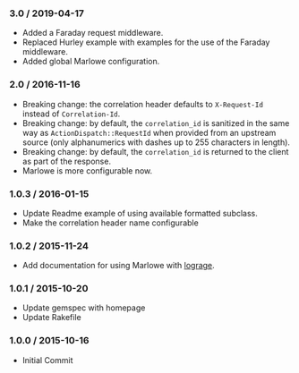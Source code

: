 ### 3.0 / 2019-04-17

*   Added a Faraday request middleware.
*   Replaced Hurley example with examples for the use of the Faraday
    middleware.
*   Added global Marlowe configuration.

### 2.0 / 2016-11-16

*   Breaking change: the correlation header defaults to `X-Request-Id` instead
    of `Correlation-Id`.
*   Breaking change: by default, the `correlation_id` is sanitized in the same
    way as `ActionDispatch::RequestId` when provided from an upstream
    source (only alphanumerics with dashes up to 255 characters in
    length).
*   Breaking change: by default, the `correlation_id` is returned to the client
    as part of the response.
*   Marlowe is more configurable now.

### 1.0.3 / 2016-01-15

*   Update Readme example of using available formatted subclass.
*   Make the correlation header name configurable

### 1.0.2 / 2015-11-24

*   Add documentation for using Marlowe with [lograge][].

### 1.0.1 / 2015-10-20

*   Update gemspec with homepage
*   Update Rakefile

### 1.0.0 / 2015-10-16

*   Initial Commit

[lograge]: https://github.com/roidrage/lograge
